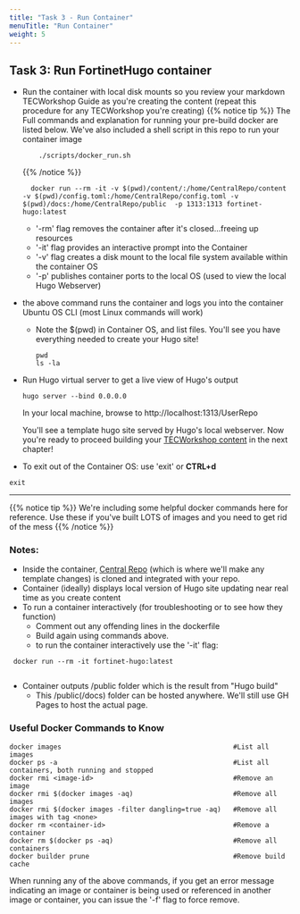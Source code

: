 ```yaml
---
title: "Task 3 - Run Container"
menuTitle: "Run Container"
weight: 5
---
```


## Task 3: Run FortinetHugo container 

- Run the container with local disk mounts so you review your markdown TECWorkshop Guide as you're creating the content (repeat this procedure for any TECWorkshop you're creating) 
    {{% notice tip %}} The Full commands and explanation for running your pre-build docker are listed below.  We've also included a shell script in this repo to run your container image 
    ```
        ./scripts/docker_run.sh
    ```
    {{% /notice  %}}

    ```shell
      docker run --rm -it -v $(pwd)/content/:/home/CentralRepo/content -v $(pwd)/config.toml:/home/CentralRepo/config.toml -v $(pwd)/docs:/home/CentralRepo/public  -p 1313:1313 fortinet-hugo:latest
    ```
     - '-rm' flag removes the container after it's closed...freeing up resources
     - '-it' flag provides an interactive prompt into the Container
     - '-v' flag creates a disk mount to the local file system available within the container OS
     - '-p' publishes container ports to the local OS (used to view the local Hugo Webserver)
      
- the above command runs the container and logs you into the container Ubuntu OS CLI (most Linux commands will work)
  - Note the $(pwd) in Container OS, and list files.  You'll see you have everything needed to create your Hugo site! 
  
    ```shell
    pwd
    ls -la 
    ```

- Run Hugo virtual server to get a live view of Hugo's output 

  ```
  hugo server --bind 0.0.0.0
  ```
  In your local machine, browse to http://localhost:1313/UserRepo

  You'll see a template hugo site served by Hugo's local webserver.  Now you're ready to proceed building your [TECWorkshop content](../02hugo.html) in the next chapter!

- To exit out of the Container OS: use 'exit' or **CTRL+d**
```shell
exit
```

---

{{% notice tip %}} We're including some helpful docker commands here for reference.  Use these if you've built LOTS of images and you need to get rid of the mess
{{% /notice  %}}



### Notes:
- Inside the container, [Central Repo](https://github.com/FortinetCloudCSE/CentralRepo) (which is where we'll make any template changes) is cloned and integrated with your repo.
- Container (ideally) displays local version of Hugo site updating near real time as you create content
- To run a container interactively (for troubleshooting or to see how they function)
  - Comment out any offending lines in the dockerfile
  - Build again using commands above.
  - to run the container interactively use the '-it' flag:

```shell
 docker run --rm -it fortinet-hugo:latest
   
  ```

- Container outputs /public folder which is the result from "Hugo build"
  - This /public(/docs) folder can be hosted anywhere.  We'll still use GH Pages to host the actual page.

### Useful Docker Commands to Know
```
docker images                                           #List all images
docker ps -a                                            #List all containers, both running and stopped
docker rmi <image-id>                                   #Remove an image
docker rmi $(docker images -aq)                         #Remove all images
docker rmi $(docker images -filter dangling=true -aq)   #Remove all images with tag <none>
docker rm <container-id>                                #Remove a container
docker rm $(docker ps -aq)                              #Remove all containers
docker builder prune                                    #Remove build cache
```
When running any of the above commands, if you get an error message indicating an image or container is being used or referenced in another image or container, you can issue the '-f' flag to force remove.

